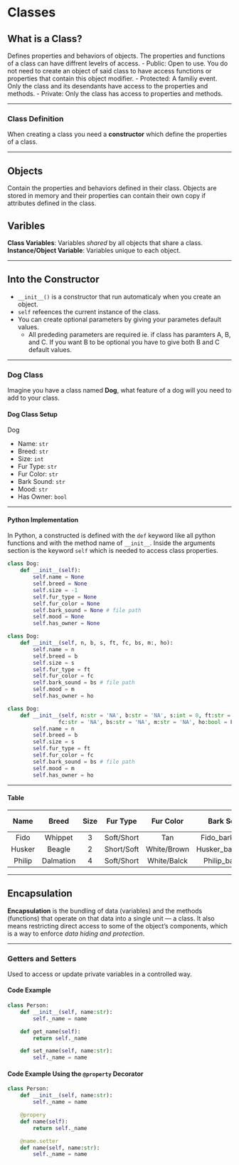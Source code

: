 # Classes

## What is a Class?

Defines properties and behaviors of objects. The properties and functions of a class can have diffrent levelrs of access.
    - Public: Open to use. You do not need to create an object of said class to have access functions or properties that contain this object modifier.
    - Protected: A familiy event. Only the class and its desendants have access to the properties and methods.
    - Private: Only the class has access to properties and methods.

---

### Class Definition

When creating a class you need a **constructor** which define the properties of a class.

---

## Objects

Contain the properties and behaviors defined in their class. Objects are stored in memory and their properties can contain their own copy if attributes defined in the class.

## Varibles

**Class Variables**: Variables *shared* by all objects that share a class.
**Instance/Object Variable**: Variables unique to each object.

---

## Into the Constructor

- `__init__()` is a constructor that run automaticaly when you create an object.
- `self` refeences the current instance of the class.
- You can create optional parameters by giving your parametes default values.
  - All prededing parameters are required ie. if class has paramters A, B, and C. If you want B to be optional you have to give both B and C default values.

---

### Dog Class

Imagine you have a class named **Dog**, what feature of a dog will you need to add to your class.

#### Dog Class Setup

Dog

- Name: `str`
- Breed: `str`
- Size: `int`
- Fur Type: `str`
- Fur Color: `str`
- Bark Sound: `str`
- Mood: `str`
- Has Owner: `bool`

---

#### Python Implementation

In Python, a constructed is defined with the `def` keyword like all python functions and with the method name of `__init__`. Inside the arguments section is the keyword `self` which is needed to access class properties.

```python
class Dog:
    def __init__(self):
        self.name = None
        self.breed = None
        self.size = -1
        self.fur_type = None
        self.fur_color = None
        self.bark_sound = None # file path
        self.mood = None
        self.has_owner = None
```

```python
class Dog:
    def __init__(self, n, b, s, ft, fc, bs, m:, ho):
        self.name = n
        self.breed = b
        self.size = s
        self.fur_type = ft
        self.fur_color = fc
        self.bark_sound = bs # file path
        self.mood = m
        self.has_owner = ho
```

```python
class Dog:
    def __init__(self, n:str = 'NA', b:str = 'NA', s:int = 0, ft:str = 'NA', 
                fc:str = 'NA', bs:str = 'NA', m:str = 'NA', ho:bool = False):
        self.name = n
        self.breed = b
        self.size = s
        self.fur_type = ft
        self.fur_color = fc
        self.bark_sound = bs # file path
        self.mood = m
        self.has_owner = ho
```

---

#### Table

|Name|Breed|Size|Fur Type|Fur Color|Bark Sound|Mood|Has Owner|
|:--:|:---:|:--:|:------:|:-------:|:--------:|:--:|:-------:|
|Fido|Whippet|3|Soft/Short|Tan|Fido_bark.mpp3|Hyper|True|
|Husker|Beagle|2|Short/Soft|White/Brown|Husker_bark.mp4a|Cranky|True|
|Philip|Dalmation|4|Soft/Short|White/Balck|Philip_barl.flac|Sleepy|False|

---

## Encapsulation

**Encapsulation** is the bundling of data (variables) and the methods (functions) that operate on that data into a single unit — a class. It also means restricting direct access to some of the object’s components, which is a way to enforce *data hiding and protection*.

---

### Getters and Setters

Used to access or update private variables in a controlled way.

#### Code Example

```python
class Person:
    def __init__(self, name:str):
        self._name = name

    def get_name(self):
        return self._name

    def set_name(self, name:str):
        self._name = name
```

#### Code Example Using the `@property` Decorator

```python
class Person:
    def __init__(self, name:str):
        self._name = name

    @propery
    def name(self):
        return self._name

    @name.setter
    def name(self, name:str):
        self._name = name
```
